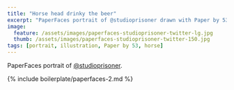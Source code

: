 ```yaml
---
title: "Horse head drinky the beer"
excerpt: "PaperFaces portrait of @studioprisoner drawn with Paper by 53 on an iPad."
image: 
  feature: /assets/images/paperfaces-studioprisoner-twitter-lg.jpg
  thumb: /assets/images/paperfaces-studioprisoner-twitter-150.jpg
tags: [portrait, illustration, Paper by 53, horse]
---
```


PaperFaces portrait of [@studioprisoner](http://twitter.com/studioprisoner).

{% include boilerplate/paperfaces-2.md %}